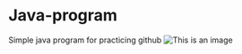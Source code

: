 # Java-program
Simple java program for practicing github
![This is an image](https://myoctocat.com/assets/images/base-octocat.svg)
